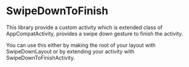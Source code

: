 # SwipeDownToFinish
This library provide a custom activity which is extended class of AppCompatActivity, provides a swipe down gesture
to finish the activity.

You can use this either by making the root of your layout with SwipeDownLayout or by extending your activity with SwipeDownToFinishActivity.

 
